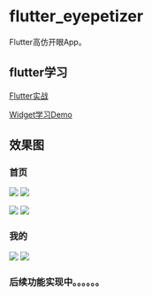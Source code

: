 # flutter_eyepetizer

Flutter高仿开眼App。

## flutter学习
[Flutter实战](https://book.flutterchina.club/)

[Widget学习Demo](https://coding.net/u/ninghao/p/ninghao_flutter/git/tree/master/lib)

## 效果图

### 首页
![](/screenshot/home_find01.png)  ![](/screenshot/home_find02.png)

![](/screenshot/home_find_detail.png)  ![](/screenshot/home_recommend.png)

### 我的
![](/screenshot/personal.png)  ![](/screenshot/personal_login.png)

### 后续功能实现中。。。。。。
